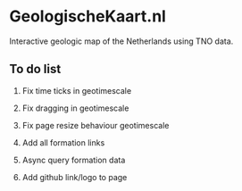 # GeologischeKaart.nl
Interactive geologic map of the Netherlands using TNO data.

## To do list

1. Fix time ticks in geotimescale
2. Fix dragging in geotimescale
3. Fix page resize behaviour geotimescale

1. Add all formation links
2. Async query formation data
3. Add github link/logo to page